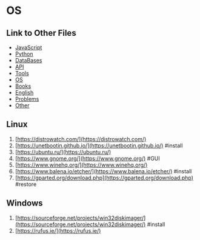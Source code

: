 # OS

## Link to Other Files

- [JavaScript](./javascript.md)
- [Python](./python.md)
- [DataBases](./databases.md)
- [API](./api.md)
- [Tools](./tools.md)
- [OS](./os.md)
- [Books](./books.md)
- [English](./english.md)
- [Problems](./problems.md)
- [Other](./other.md)

## Linux

1. [https://distrowatch.com/](https://distrowatch.com/)
2. [https://unetbootin.github.io/](https://unetbootin.github.io/) #install
3. [https://ubuntu.ru/](https://ubuntu.ru/)
4. [https://www.gnome.org/](https://www.gnome.org/) #GUI
5. [https://www.winehq.org/](https://www.winehq.org/)
6. [https://www.balena.io/etcher/](https://www.balena.io/etcher/) #install
7. [https://gparted.org/download.php](https://gparted.org/download.php) #restore

## Windows

1. [https://sourceforge.net/projects/win32diskimager/](https://sourceforge.net/projects/win32diskimager/) #install
2. [https://rufus.ie/](https://rufus.ie/)
